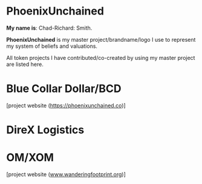 # PhoenixUnchained
**My name is**: Chad-Richard: Smith.

**PhoenixUnchained** is my master project/brandname/logo I use to represent my system of beliefs and valuations.

All token projects I have contributed/co-created by using my master project are listed here.
# Blue Collar Dollar/BCD
[project website (https://phoenixunchained.co)]


# DireX Logistics
# OM/XOM
[project website (www.wanderingfootprint.org)]
